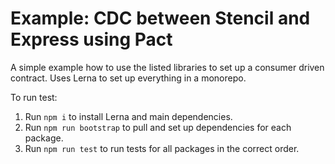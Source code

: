 # Example: CDC between Stencil and Express using Pact
A simple example how to use the listed libraries to set up a consumer driven contract.
Uses Lerna to set up everything in a monorepo.

To run test:
1. Run `npm i` to install Lerna and main dependencies.
1. Run `npm run bootstrap` to pull and set up dependencies for each package.
1. Run `npm run test` to run tests for all packages in the correct order.
